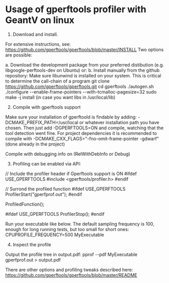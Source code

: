 Usage of gperftools profiler with GeantV on linux
=================================================

1. Download and install.

For extensive instructions, see: https://github.com/gperftools/gperftools/blob/master/INSTALL
Two options are possible:

a. Download the development package from your preferred distibution (e.g. libgoogle-perftools-dev on Ubuntu)
or:
b. Install manually from the github repository:
Make sure libunwind is installed on your system. This is critical to determine the call-chain of a program
git clone https://github.com/gperftools/gperftools.git
cd gperftools
./autogen.sh
./configure --enable-frame-pointers --with-tcmalloc-pagesize=32
sudo make -j install (in case you want libs in /usr/local/lib)

2. Compile  with gperftools support

Make sure your installation of gperftoold is findable by adding: -DCMAKE_PREFIX_PATH=/usr/local or whatever installation path you have chosen. Then just add -DGPERFTOOLS=ON and compile, watching that the tool detection went fine. For project dependencies it is recommended to compile with -DCMAKE_CXX_FLAGS="-fno-omit-frame-pointer -gdwarf" (done already in the project)

Compile with debugging info on (RelWithDebInfo or Debug)

3. Profiling can be enabled via API:

// Include the profiler header if Gperftools support is ON
#ifdef USE_GPERFTOOLS
#include <gperftools/profiler.h>
#endif

// Surrond the profiled function
#ifdef USE_GPERFTOOLS
  ProfilerStart("gperfprof.out");
#endif

  ProfiledFunction();

#ifdef USE_GPERFTOOLS
  ProfilerStop();
#endif

Run your executable like below. The default sampling frequency is 100, enough for long running tests, but too small for short ones:
  CPUPROFILE_FREQUENCY=500 MyExecutable <params>

4. Inspect the profile

Output the profile tree in output.pdf:
  pprof --pdf MyExecutable gperfprof.out > output.pdf

There are other options and profiling tweaks described here: https://github.com/gperftools/gperftools/blob/master/README
